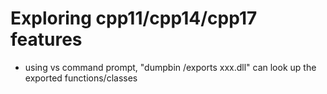 # Exploring cpp11/cpp14/cpp17 features

- using vs command prompt, "dumpbin /exports xxx.dll" can look up the 
exported functions/classes
